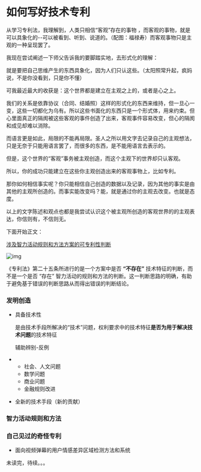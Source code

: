 # 如何写好技术专利

从学习专利法，我理解到，人类只相信“客观”存在的事物 ，而客观的事物，就是可以具象化的--可以被看到、听到、说道的。（配图：福禄寿）而客观事物只是主观的一种呈现罢了。

我现在尝试阐述一下师父告诉我的要脚踏实地，去形式化的理解：

就是要把自己思维产生的东西具象化，因为人们只认这些。（太阳照常升起，疯妈说，不是你没看到，只是你不懂）

可我最近最大的收获是：这个世界都是建立在主观之上的，或者是心之上。

我们的关系是依靠协议（合同、结婚照）这样的形式化的东西来维持，但一旦心一变，这些一切都化为乌有。所以这些书面化的东西只是一个形式体，用来约束。但心里面真正的隔阂被这些客观的事件创造了出来，客观事件容易改变，但心的隔阂和成见却难以消除。



而语言更是如此，局限的不能再局限。圣人之所以用文字去记录自己的主观想法，只是无奈于只能用语言罢了，而很多的东西，是不能用语言去表示的。

但是，这个世界的“客观”事务被主观创造，而这个主观下的世界却只认客观。

所以，你的成功只能建立在这些你主观创造出来的客观事物上，比如专利。



那你如何相信事实呢？你只能相信自己创造的数据以及记录，因为其他的事实是由其他的主观所创造的。而事实能改变吗？能，就是通过你的主观去改变。也就是态度。



以上的文字陈述和观点也都是我尝试认识这个被主观所创造的客观世界的的主观表达，你信则有，不信则无。



下面开始正文：

[涉及智力活动规则和方法方案的可专利性判断](http://www.unitalen.com.cn/html/report/17111703-1.htm)

![img](https://mmbiz.qlogo.cn/mmbiz_png/yVhTsRMicTck8LLLQZchQQ5aiaq5KvsDwCNa613YRsVnPeTcKP1L8nw1kDTibjhqelMAF8qzC8T1eFsODInXjk6Fw/0?wx_fmt=png)

《专利法》第二十五条所进行的是一个方案中是否 **“不存在”** 技术特征的判断，而不是一个是否 “存在” 智力活动的规则和方法的判断。这一判断思路的明确，有助于避免基于错误的判断思路从而得出错误的判断结论。

### 发明创造

- 具备技术性

  是由技术手段所解决的“技术”问题，权利要求中的技术特征**是否为用于解决技术问题**的技术特征

  辅助辨别-反例

- - 社会、人文问题
  - 数学问题
  - 商业问题
  - 金融规则改进

- 全新的技术手段（新的贡献）

### 智力活动规则和方法





### 自己见过的奇怪专利

- 面向视频弹幕的用户情感差异区域检测方法和系统

未读完，待续。。。